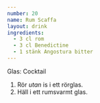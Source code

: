 ```yaml
---
number: 20
name: Rum Scaffa
layout: drink
ingredients: 
  - 3 cl rom
  - 3 cl Benedictine
  - 1 stänk Angostura bitter
---
```



Glas: Cocktail

1) Rör *utan* is i ett rörglas.  
2) Häll i ett rumsvarmt glas.  